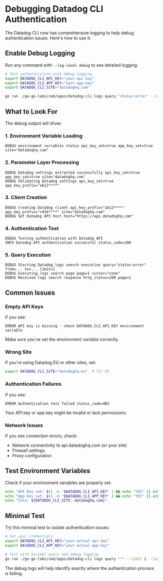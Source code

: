 # Debugging Datadog CLI Authentication

The Datadog CLI now has comprehensive logging to help debug authentication issues. Here's how to use it:

## Enable Debug Logging

Run any command with `--log-level debug` to see detailed logging:

```bash
# Test authentication with debug logging
export DATADOG_CLI_API_KEY="your-api-key"
export DATADOG_CLI_APP_KEY="your-app-key"
export DATADOG_CLI_SITE="datadoghq.com"

go run ./go-go-labs/cmd/apps/datadog-cli logs query "status:error" --log-level debug --limit 1
```

## What to Look For

The debug output will show:

### 1. Environment Variable Loading
```
DEBUG environment variables status api_key_set=true app_key_set=true site="datadoghq.com"
```

### 2. Parameter Layer Processing
```
DEBUG Datadog settings extracted successfully api_key_set=true app_key_set=true site="datadoghq.com"
DEBUG Validating Datadog settings api_key_set=true app_key_prefix="ab12****"
```

### 3. Client Creation
```
DEBUG Creating Datadog client api_key_prefix="ab12****" app_key_prefix="cd34****" site="datadoghq.com"
DEBUG Set Datadog API host host="https://api.datadoghq.com"
```

### 4. Authentication Test
```
DEBUG Testing authentication with Datadog API
INFO Datadog API authentication successful status_code=200
```

### 5. Query Execution
```
DEBUG Starting Datadog logs search execution query="status:error" from=... to=... limit=1
DEBUG Executing logs search page page=1 cursor="none"
DEBUG Received logs search response http_status=200 page=1
```

## Common Issues

### Empty API Keys
If you see:
```
ERROR API key is missing - check DATADOG_CLI_API_KEY environment variable
```
Make sure you've set the environment variable correctly.

### Wrong Site
If you're using Datadog EU or other sites, set:
```bash
export DATADOG_CLI_SITE="datadoghq.eu"  # for EU
```

### Authentication Failures
If you see:
```
ERROR Authentication test failed status_code=403
```
Your API key or app key might be invalid or lack permissions.

### Network Issues
If you see connection errors, check:
- Network connectivity to api.datadoghq.com (or your site)
- Firewall settings
- Proxy configuration

## Test Environment Variables

Check if your environment variables are properly set:

```bash
echo "API Key set: $([ -n "$DATADOG_CLI_API_KEY" ] && echo "YES" || echo "NO")"
echo "App Key set: $([ -n "$DATADOG_CLI_APP_KEY" ] && echo "YES" || echo "NO")"
echo "Site: ${DATADOG_CLI_SITE:-datadoghq.com}"
```

## Minimal Test

Try this minimal test to isolate authentication issues:

```bash
# Set your credentials
export DATADOG_CLI_API_KEY="your-actual-api-key"
export DATADOG_CLI_APP_KEY="your-actual-app-key"

# Test with minimal query and debug logging
go run ./go-go-labs/cmd/apps/datadog-cli logs query "*" --limit 1 --log-level debug
```

The debug logs will help identify exactly where the authentication process is failing.
